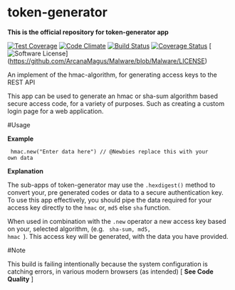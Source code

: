 # token-generator
**This is the official repository for token-generator app**

[![Test Coverage](https://codeclimate.com/github/ArcanaMagus/token-generator/badges/coverage.svg)](https://codeclimate.com/github/ArcanaMagus/token-generator/coverage)
[![Code Climate](https://codeclimate.com/github/ArcanaMagus/token-generator/badges/gpa.svg)](https://codeclimate.com/github/ArcanaMagus/token-generator)
[![Build Status](https://travis-ci.org/ArcanaMagus/token-generator.svg?branch=token)](https://travis-ci.org/ArcanaMagus/token-generator)
[![Coverage Status](https://coveralls.io/repos/ArcanaMagus/token-generator/badge.svg?branch=token&service=github)](https://coveralls.io/github/ArcanaMagus/token-generator?branch=token)
[![Software License](https://img.shields.io/pypi/token-genrator.svg)]
(https://github.com/ArcanaMagus/Malware/blob/Malware/LICENSE)

An implement of the  hmac-algorithm, for generating access keys to the REST API

This app can be used to generate an hmac or sha-sum algorithm based secure access code,
for a variety of purposes. Such as  creating a custom login page for a web application.

#Usage

**Example**

<code> hmac.new("Enter data here") // @Newbies replace this with your own data </code>

**Explanation**

The sub-apps of token-generator may use the <code>.hexdigest()</code> method to convert your,
pre generated codes or data to a secure authentication key. To use this app effectively,
you should pipe the data required for your access key directly to the <code>hmac</code> or,
<code>md5</code> else <code>sha</code> function.

When used in combination with the <code>.new</code> operator a new access key based on your,
selected algorithm, (e.g. <code> sha-sum, md5, hmac </code>). This access key will be generated,
with the data you have provided. 

#Note

This build is failing intentionally because the system configuration is catching errors,
in various modern browsers (as intended) [ **See Code Quality** ]
